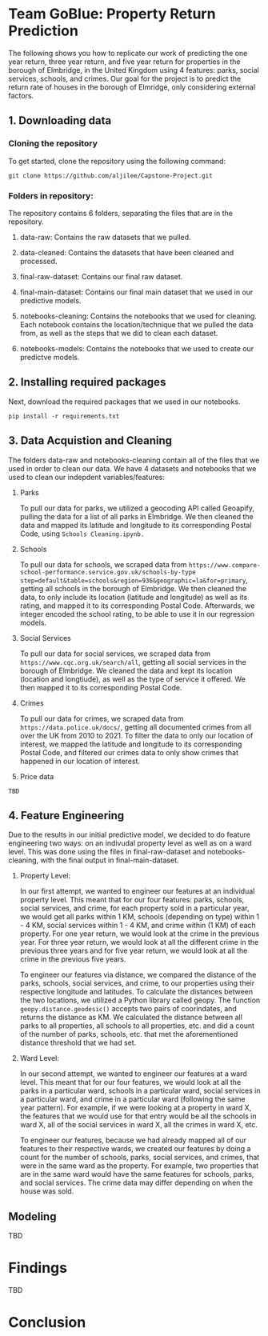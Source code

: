 # Team GoBlue: Property Return Prediction

The following shows you how to replicate our work of predicting the one year return, three year return, and five year return for properties in the borough of Elmbridge, in the United Kingdom using 4 features: parks, social services, schools, and crimes. Our goal for the project is to predict the return rate of houses in the borough of Elmridge, only considering external factors.

## 1. Downloading data

### Cloning the repository

To get started, clone the repository using the following command:

```git clone https://github.com/aljilee/Capstone-Project.git ```

### Folders in repository:

The repository contains 6 folders, separating the files that are in the repository.

  1. data-raw: Contains the raw datasets that we pulled.

  2. data-cleaned: Contains the datasets that have been cleaned and processed.

  3. final-raw-dataset: Contains our final raw dataset.

  4. final-main-dataset: Contains our final main dataset that we used in our predictive models.

  5. notebooks-cleaning: Contains the notebooks that we used for cleaning. Each notebook contains the location/technique that we pulled the data from, as well as the      steps that we did to clean each dataset.

  6. notebooks-models: Contains the notebooks that we used to create our predictve models.

## 2. Installing required packages

Next, download the required packages that we used in our notebooks.

```pip install -r requirements.txt ```

## 3. Data Acquistion and Cleaning

The folders data-raw and notebooks-cleaning contain all of the files that we used in order to clean our data. We have 4 datasets and notebooks that we used to clean our indepdent variables/features:

  1. Parks
  
      To pull our data for parks, we utilized a geocoding API called Geoapify, pulling the data for a list of all parks in Elmbridge. We then cleaned the data and mapped its latitude and longitude to its corresponding Postal Code, using ```Schools Cleaning.ipynb.```
  
  2. Schools
      
      To pull our data for schools, we scraped data from 
      ```https://www.compare-school-performance.service.gov.uk/schools-by-type step=default&table=schools&region=936&geographic=la&for=primary```, 
      getting all schools in the borough of Elmbridge. We then cleaned the data, to only include its location (latitude and longitude) as well as its rating, and mapped it to its corresponding Postal Code. Afterwards, we integer encoded the school rating, to be able to use it in our regression models.
    
  3. Social Services
  
      To pull our data for social services, we scraped data from ```https://www.cqc.org.uk/search/all```, getting all social services in the borough of Elmbridge. We cleaned the data and kept its location (location and longtiude), as well as the type of service it offered. We then mapped it to its corresponding Postal Code.
  
  4. Crimes
  
     To pull our data for crimes, we scraped data from ```https://data.police.uk/docs/```, getting all documented crimes from all over the UK from 2010 to 2021. To filter the data to only our location of interest, we mapped the latitude and longitude to its corresponding Postal Code, and filtered our crimes data to only show crimes that happened in our location of interest.
  
  
  5. Price data
  
    TBD
    
## 4. Feature Engineering
  
  Due to the results in our initial predictive model, we decided to do feature engineering two ways: on an indivudal property level as well as on a ward level. This was done using the files in final-raw-dataset and notebooks-cleaning, with the final output in final-main-dataset.
  
  1. Property Level:
  
     In our first attempt, we wanted to engineer our features at an individual property level. This meant that for our four features: parks, schools, social services, and crime, for each property sold in a particular year, we would get all parks within 1 KM, schools (depending on type) within 1 - 4 KM, social services within 1 - 4 KM, and crime within (1 KM) of each property. For one year return, we would look at the crime in the previous year. For three year return, we would look at all the different crime in the previous three years and for five year return, we would look at all the crime in the previous five years.
     
     To engineer our features via distance, we compared the distance of the parks, schools, social services, and crime, to our properties using their respective longitude and latitudes. To calculate the distances between the two locations, we utilized a Python library called geopy. The function ``geopy.distance.geodesic()``
accepts two pairs of coorindates, and returns the distance as KM. We calculated the distance between all parks to all properties, all schools to all properties, etc. and did a count of the number of parks, schools, etc. that met the aforementioned distance threshold that we had set.
    
  2. Ward Level:
    
      In our second attempt, we wanted to engineer our features at a ward level. This meant that for our four features, we would look at all the parks in a particular ward, schools in a particular ward, social services in a particular ward, and crime in a particular ward (following the same year pattern). For example, if we were looking at a property in ward X, the features that we would use for that entry would be all the schools in ward X, all of the social services in ward X, all the crimes in ward X, etc. 
      
      To engineer our features, because we had already mapped all of our features to their respective wards, we created our features by doing a count for the number of schools, parks, social services, and crimes, that were in the same ward as the property. For example, two properties that are in the same ward would have the same features for schools, parks, and social services. The crime data may differ depending on when the house was sold.
   
## Modeling

TBD

# Findings 

TBD

# Conclusion


